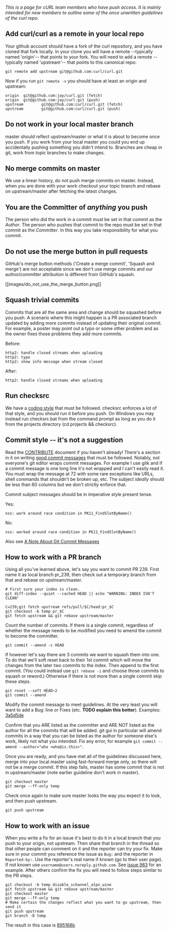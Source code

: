 *This is a page for cURL team members who have push access. It is mainly intended for new members to outline some of the once unwritten guidelines of the curl repo.*

## Add curl/curl as a remote in your local repo
Your github account should have a fork of the curl repository, and you have cloned that fork locally. In your clone you will have a remote --typically named 'origin'-- that points to your fork. You will need to add a remote --typically named 'upstream'-- that points to this canonical repo:

~~~
git remote add upstream git@github.com:curl/curl.git
~~~
Now if you run `git remote -v` you should have at least an origin and upstream:
~~~
origin  git@github.com:jay/curl.git (fetch)
origin  git@github.com:jay/curl.git (push)
upstream        git@github.com:curl/curl.git (fetch)
upstream        git@github.com:curl/curl.git (push)
~~~

## Do not work in your local master branch

master should reflect upstream/master or what it is about to become once you push. If you work from your local master you could you end up accidentally pushing something you didn't intend to. Branches are cheap in git, work from topic branches to make changes.

## No merge commits on master

We use a linear history, do not push merge commits on master. Instead, when you are done with your work checkout your topic branch and rebase on upstream/master after fetching the latest changes.

## You are the Committer of *anything* you push

The person who did the work in a commit must be set in that commit as the *Author*. The person who pushes that commit to the repo must be set in that commit as the *Committer*. In this way you take responsibility for what you commit.

## Do not use the merge button in pull requests

GitHub's merge button methods ('Create a merge commit', 'Squash and merge') are not acceptable since we don't use merge commits and our author/committer attribution is different from GitHub's squash.

[[images/do_not_use_the_merge_button.png]]

## Squash trivial commits

Commits that are all the same area and change should be squashed before you push. A scenario where this might happen is a PR associated branch updated by adding more commits instead of updating their original commit. For example, a poster may point out a typo or some other problem and as the owner fixes those problems they add more commits.

Before:
~~~
http2: handle closed streams when uploading
http2: typo
http2: show info message when stream closed
~~~

After:
~~~
http2: handle closed streams when uploading
~~~

## Run checksrc

We have a [coding style](https://github.com/curl/curl/blob/master/docs/CODE_STYLE.md) that must be followed. checksrc enforces a lot of that style, and you should run it before you push. On Windows you may instead run checksrc.bat from the command prompt as long as you do it from the projects directory (cd projects && checksrc).

## Commit style -- it's not a suggestion

Read the [CONTRIBUTE](https://github.com/curl/curl/blob/master/docs/CONTRIBUTE.md) document if you haven't already! There's a section in it on writing [good commit messages](https://github.com/curl/curl/blob/master/docs/CONTRIBUTE.md#write-good-commit-messages) that must be followed. Notably, not everyone's git editor wraps commit messages. For example I use gitk and if a commit message is one long line it's not wrapped and I can't easily read it. You must wrap the message at 72 with some rare exceptions like URLs, shell commands that shouldn't be broken up, etc. The subject _ideally_ should be less than 60 columns but we don't strictly enforce that.

Commit subject messages should be in imperative style present tense.

Yes:
~~~
nss: work around race condition in PK11_FindSlotByName()
~~~

No:
~~~
nss: worked around race condition in PK11_FindSlotByName()
~~~

Also see [A Note About Git Commit Messages](http://tbaggery.com/2008/04/19/a-note-about-git-commit-messages.html)

## How to work with a PR branch

Using all you've learned above, let's say you want to commit PR 239. First name it as local branch pr_239, then check out a temporary branch from that and rebase on upstream/master.
~~~
# First sure your index is clean.
git diff-index --quiet --cached HEAD || echo "WARNING: INDEX ISN'T CLEAN"

C=239;git fetch upstream refs/pull/$C/head:pr_$C
git checkout -b temp pr_$C
git fetch upstream && git rebase upstream/master
~~~

Count the number of commits. If there is a single commit, regardless of whether the message needs to be modified you need to amend the commit to become the committer.
~~~
git commit --amend -c HEAD
~~~

If however let's say there are 3 commits we want to squash them into one. To do that we'll soft reset back to their 1st commit which will move the changes from the later two commits to the index. Then append to the first commit. (You could instead use `git rebase -i` and choose those commits to squash or reword.) Otherwise if there is not more than a single commit skip these steps.
~~~
git reset --soft HEAD~2
git commit --amend
~~~

Modify the commit message to meet guidelines. At the very least you will want to add a Bug: line or Fixes (etc. **TODO explain this better**). Examples: [3a5d5de](https://github.com/curl/curl/commit/3a5d5de)

Confirm that you ARE listed as the committer and ARE NOT listed as the author for all the commits that will be added. git gui in particular will amend commits in a way that you can be listed as the author for someone else's work, likely not what you intended. Fix any error, for example `git commit --amend --author="who <who@is.this>"`.

Once you are ready, and you have met all of the guidelines discussed here, merge into your local master using fast-forward merge only, so there will not be a merge commit. If this step fails, master has some commit that is not in upstream/master (note earlier guideline don't work in master).
~~~
git checkout master
git merge --ff-only temp
~~~

Check once again to make sure master looks the way you expect it to look, and then push upstream.
~~~
git push upstream
~~~

## How to work with an issue
When you write a fix for an issue it's best to do it in a local branch that you push to your origin, not upstream. Then share that branch in the thread so that other people can comment on it and the reporter can try your fix. Make sure in your commit you reference the issue as `Bug:` and the reporter in `Reported-by:`. Use the reporter's real name if known (go to their user page). If not known use `username@users.noreply.github.com`. See [issue 983](https://github.com/curl/curl/issues/983#issuecomment-242625063) for an example. After others confirm the fix you will need to follow steps similar to the PR steps.

~~~
git checkout -b temp disable_schannel_alpn_wine
git fetch upstream && git rebase upstream/master
git checkout master
git merge --ff-only temp
# Make certain the changes reflect what you want to go upstream, then send it
git push upstream
git branch -D temp
~~~

The result in this case is [895168b](https://github.com/curl/curl/commit/895168b)
